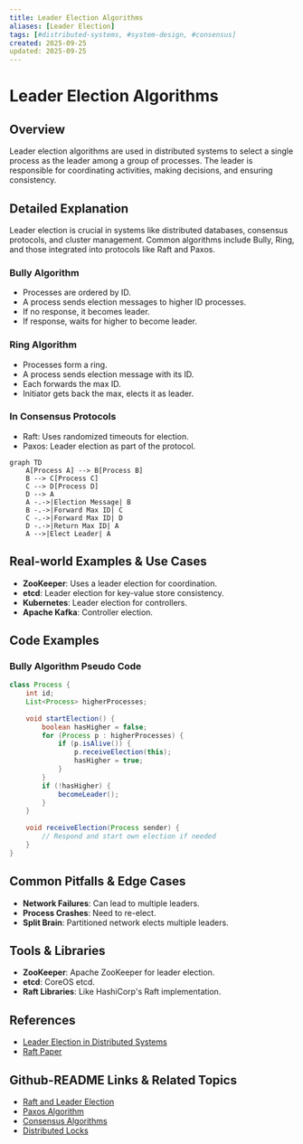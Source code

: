 ```yaml
---
title: Leader Election Algorithms
aliases: [Leader Election]
tags: [#distributed-systems, #system-design, #consensus]
created: 2025-09-25
updated: 2025-09-25
---
```


# Leader Election Algorithms

## Overview

Leader election algorithms are used in distributed systems to select a single process as the leader among a group of processes. The leader is responsible for coordinating activities, making decisions, and ensuring consistency.

## Detailed Explanation

Leader election is crucial in systems like distributed databases, consensus protocols, and cluster management. Common algorithms include Bully, Ring, and those integrated into protocols like Raft and Paxos.

### Bully Algorithm

- Processes are ordered by ID.
- A process sends election messages to higher ID processes.
- If no response, it becomes leader.
- If response, waits for higher to become leader.

### Ring Algorithm

- Processes form a ring.
- A process sends election message with its ID.
- Each forwards the max ID.
- Initiator gets back the max, elects it as leader.

### In Consensus Protocols

- Raft: Uses randomized timeouts for election.
- Paxos: Leader election as part of the protocol.

```mermaid
graph TD
    A[Process A] --> B[Process B]
    B --> C[Process C]
    C --> D[Process D]
    D --> A
    A -.->|Election Message| B
    B -.->|Forward Max ID| C
    C -.->|Forward Max ID| D
    D -.->|Return Max ID| A
    A -->|Elect Leader| A
```

## Real-world Examples & Use Cases

- **ZooKeeper**: Uses a leader election for coordination.
- **etcd**: Leader election for key-value store consistency.
- **Kubernetes**: Leader election for controllers.
- **Apache Kafka**: Controller election.

## Code Examples

### Bully Algorithm Pseudo Code

```java
class Process {
    int id;
    List<Process> higherProcesses;
    
    void startElection() {
        boolean hasHigher = false;
        for (Process p : higherProcesses) {
            if (p.isAlive()) {
                p.receiveElection(this);
                hasHigher = true;
            }
        }
        if (!hasHigher) {
            becomeLeader();
        }
    }
    
    void receiveElection(Process sender) {
        // Respond and start own election if needed
    }
}
```

## Common Pitfalls & Edge Cases

- **Network Failures**: Can lead to multiple leaders.
- **Process Crashes**: Need to re-elect.
- **Split Brain**: Partitioned network elects multiple leaders.

## Tools & Libraries

- **ZooKeeper**: Apache ZooKeeper for leader election.
- **etcd**: CoreOS etcd.
- **Raft Libraries**: Like HashiCorp's Raft implementation.

## References

- [Leader Election in Distributed Systems](https://en.wikipedia.org/wiki/Leader_election)
- [Raft Paper](https://raft.github.io/raft.pdf)

## Github-README Links & Related Topics

- [Raft and Leader Election](raft-and-leader-election/README.md)
- [Paxos Algorithm](paxos-algorithm/README.md)
- [Consensus Algorithms](consensus-algorithms/README.md)
- [Distributed Locks](distributed-locks/README.md)